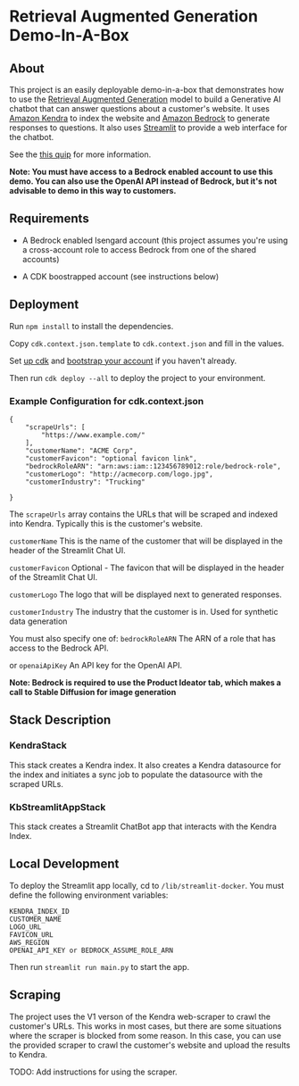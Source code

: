 # Retrieval Augmented Generation Demo-In-A-Box
## About
This project is an easily deployable demo-in-a-box that demonstrates how to use the [Retrieval Augmented Generation](https://arxiv.org/abs/2005.11401) model to build a Generative AI chatbot that can answer questions about a customer's website. It uses [Amazon Kendra](https://aws.amazon.com/kendra/) to index the website and [Amazon Bedrock](https://aws.amazon.com/bedrock/) to generate responses to questions. It also uses [Streamlit](https://www.streamlit.io/) to provide a web interface for the chatbot.

See the [this quip](https://quip-amazon.com/pI57Abo7dElG/Enterprise-Knowledge-Base-Chatbot-Demo) for more information. 

__Note: You must have access to a Bedrock enabled account to use this demo. You can also use the OpenAI API instead of Bedrock, but it's not advisable to demo in this way to customers.__

## Requirements
- A Bedrock enabled Isengard account (this project assumes you're using a cross-account role to access Bedrock from one of the shared accounts)

- A CDK boostrapped account (see instructions below)


## Deployment
Run `npm install` to install the dependencies.

Copy `cdk.context.json.template` to `cdk.context.json` and fill in the values.

Set [up cdk](https://docs.aws.amazon.com/cdk/latest/guide/getting_started.html#getting_started_install) and [bootstrap your account](https://docs.aws.amazon.com/cdk/latest/guide/bootstrapping.html) if you haven't already.


Then run `cdk deploy --all` to deploy the project to your environment.

### Example Configuration for cdk.context.json
```
{
    "scrapeUrls": [
        "https://www.example.com/"
    ],
    "customerName": "ACME Corp",
    "customerFavicon": "optional favicon link",
    "bedrockRoleARN": "arn:aws:iam::123456789012:role/bedrock-role",
    "customerLogo": "http://acmecorp.com/logo.jpg",
    "customerIndustry": "Trucking"

}
```
The `scrapeUrls` array contains the URLs that will be scraped and indexed into Kendra. Typically this is the customer's website. 

`customerName` This is the name of the customer that will be displayed in the header of the Streamlit Chat UI.

`customerFavicon` Optional - The favicon that will be displayed in the header of the Streamlit Chat UI.

`customerLogo` The logo that will be displayed next to generated responses.

`customerIndustry` The industry that the customer is in. Used for synthetic data generation

You must also specify one of:
`bedrockRoleARN` The ARN of a role that has access to the Bedrock API.

or
`openaiApiKey` An API key for the OpenAI API.

__Note: Bedrock is required to use the Product Ideator tab, which makes a call to Stable Diffusion for image generation__

## Stack Description
### KendraStack
This stack creates a Kendra index. It also creates a Kendra datasource for the index and initiates a sync job to populate the datasource with the scraped URLs.

### KbStreamlitAppStack
This stack creates a Streamlit ChatBot app that interacts with the Kendra Index. 

## Local Development
To deploy the Streamlit app locally, cd to `/lib/streamlit-docker`. You must define the following environment variables:
```
KENDRA_INDEX_ID
CUSTOMER_NAME
LOGO_URL
FAVICON_URL
AWS_REGION
OPENAI_API_KEY or BEDROCK_ASSUME_ROLE_ARN
```
Then run `streamlit run main.py` to start the app.

## Scraping
The project uses the V1 verson of the Kendra web-scraper to crawl the customer's URLs. This works in most cases, but there are some situations where the scraper is blocked from some reason. In this case, you can use the provided scraper to crawl the customer's website and upload the results to Kendra.

TODO: Add instructions for using the scraper.
